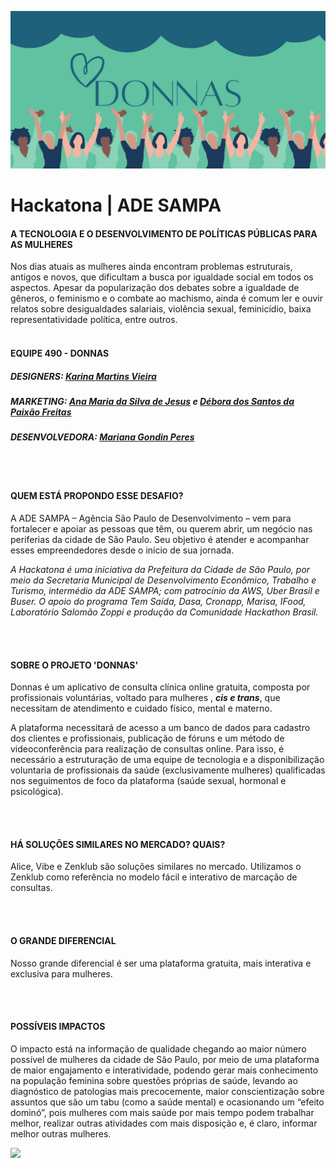 ![](./src/imgs/donnas-banner.jpeg)
# Hackatona | ADE SAMPA

#### **A TECNOLOGIA E O DESENVOLVIMENTO DE POLÍTICAS PÚBLICAS PARA AS MULHERES**

Nos dias atuais as mulheres ainda encontram problemas estruturais, antigos e novos, que dificultam a busca por igualdade social em todos os aspectos. Apesar da popularização dos debates sobre a igualdade de gêneros, o feminismo e o combate ao machismo, ainda é comum ler e ouvir relatos sobre desigualdades salariais, violência sexual, feminicídio, baixa representatividade política, entre outros.
<br></br>

#### **EQUIPE 490 - DONNAS**
##### **DESIGNERS:** [**Karina Martins Vieira**](https://www.linkedin.com/in/karinamartinsv/)
##### **MARKETING:** [**Ana Maria da Silva de Jesus**](https://www.linkedin.com/in/ana-maria-aa350b222/) e [**Débora dos Santos da Paixão Freitas**](https://www.linkedin.com/in/débora-paixão-freitas-65317b216)
##### **DESENVOLVEDORA:** [**Mariana Gondin Peres**](https://www.linkedin.com/in/marianagondin/)

<br></br>

#### **QUEM ESTÁ PROPONDO ESSE DESAFIO?**
A ADE SAMPA – Agência São Paulo de Desenvolvimento – vem para fortalecer e apoiar as pessoas que têm, ou querem abrir, um negócio nas periferias da cidade de São Paulo. Seu objetivo é atender e acompanhar esses empreendedores desde o início de sua jornada.

_A Hackatona é uma iniciativa da Prefeitura da Cidade de São Paulo, por meio da Secretaria Municipal de Desenvolvimento Econômico, Trabalho e Turismo, intermédio da ADE SAMPA; com patrocínio da AWS, Uber Brasil e Buser. O apoio do programa Tem Saída, Dasa, Cronapp, Marisa, IFood, Laboratório Salomão Zoppi e produção da Comunidade Hackathon Brasil._

<br></br>

#### **SOBRE O PROJETO 'DONNAS'**
Donnas é um aplicativo de consulta clínica online gratuita, composta por profissionais voluntárias, voltado para mulheres , ***cis e trans***, que necessitam de atendimento e cuidado físico, mental e materno.

A plataforma necessitará de acesso a um banco de dados para cadastro dos clientes e profissionais, publicação de fóruns e um método de videoconferência para realização de consultas online. Para isso, é necessário a estruturação de uma equipe de tecnologia e a disponibilização voluntaria de profissionais da saúde (exclusivamente mulheres) qualificadas nos seguimentos de foco da plataforma (saúde sexual, hormonal e psicológica).

<br></br>

#### **HÁ SOLUÇÕES SIMILARES NO MERCADO? QUAIS?**
Alice, Vibe e Zenklub são soluções similares no mercado. Utilizamos o Zenklub como referência no modelo fácil e interativo de marcação de consultas.

<br></br>

#### **O GRANDE DIFERENCIAL**
Nosso grande diferencial é ser uma plataforma gratuita, mais interativa e exclusiva para mulheres.

<br></br>

#### **POSSÍVEIS IMPACTOS**
O impacto está na informação de qualidade chegando ao maior número possível de mulheres da cidade de São Paulo, por meio de uma plataforma de maior engajamento e interatividade, podendo gerar mais conhecimento na população feminina sobre questões próprias de saúde, levando ao diagnóstico de patologias mais precocemente, maior conscientização sobre assuntos que são um tabu (como a saúde mental) e ocasionando um “efeito dominó”, pois mulheres com mais saúde por mais tempo podem trabalhar melhor, realizar outras atividades com mais disposição e, é claro, informar melhor outras mulheres.

![](./src/img/donnas-banner-final.jpeg)